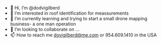 - 👋 Hi, I’m @dodvigilberd
- 👀 I’m interested in roof identification for meassurements 
- 🌱 I’m currently learning and trying to start a small drone mapping business- a one man operation
- 💞️ I’m looking to collaborate on ...
- 📫 How to reach me dovigilberd@me.com or 954.609.1410 in the USA

<!---
dodvigilberd/dodvigilberd is a ✨ special ✨ repository because its `README.md` (this file) appears on your GitHub profile.
You can click the Preview link to take a look at your changes.
--->
